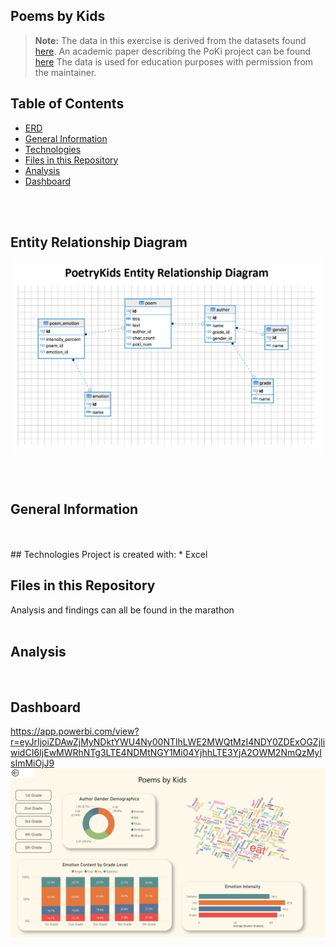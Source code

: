 ## Poems by Kids

> **Note:** The data in this exercise is derived from the datasets found [here](https://github.com/whipson/PoKi-Poems-by-Kids). An academic paper describing the PoKi project can be found [here](https://arxiv.org/abs/2004.06188)
> The data is used for education purposes with permission from the maintainer.  
> 


## Table of Contents
* [ERD](#erd)
* [General Information](#general-information)
* [Technologies](#technologies)
* [Files in this Repository](#files)
* [Analysis](#analysis)
* [Dashboard](#dashboard)
<br>
<br>

## <a name="erd"></a>Entity Relationship Diagram

![](./images/PoetryKidsERD.png)

<br>
<br>

## <a name="general-information"></a>General Information

<br>
<br>
## <a name="technologies"></a>Technologies
Project is created with:
* Excel


## <a name="files"></a>Files in this Repository
Analysis and findings can all be found in the marathon<br>
<br>

## <a name="analysis"></a>Analysis

<br>

## <a name="dashboard"></a>Dashboard
https://app.powerbi.com/view?r=eyJrIjoiZDAwZjMyNDktYWU4Ny00NTlhLWE2MWQtMzI4NDY0ZDExOGZjIiwidCI6IjEwMWRhNTg3LTE4NDMtNGY1Mi04YjhhLTE3YjA2OWM2NmQzMyIsImMiOjJ9
![](./images/PoetryKidsDash.png)
